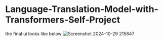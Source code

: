 # Language-Translation-Model-with-Transformers-Self-Project
the final ui looks like below ![Screenshot 2024-10-29 215847](https://github.com/user-attachments/assets/64388061-e047-417a-bfb7-63fecf188cef)
